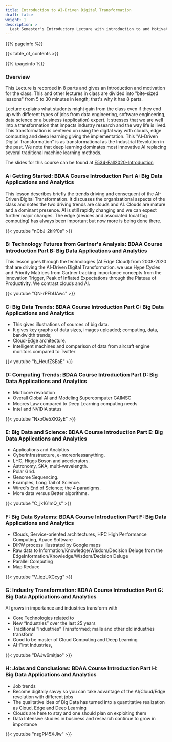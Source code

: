 ```yaml
---
title: Introduction to AI-Driven Digital Transformation
draft: false
weight: 1
description: >
  Last Semester's Introductory Lecture with introduction to and Motivation for Big Data Applications and Analytics Class. See section G for material directly related to this lass but all sections are relevant
---
```


{{% pageinfo %}}

{{< table_of_contents >}}

{{% /pageinfo %}}


### Overview

This Lecture is recorded in 8 parts and gives an introduction and motivation for the class. This and other lectures in class are divided into "bite-sized lessons" from 5 to 30 minutes in length; that's why it has 8 parts. 

Lecture explains what students might gain from the class even if they end up with different types of jobs from data engineering, software engineering, data science or a business (application) expert. It stresses that we are well into a transformation that impacts industry research and the way life is lived. This transformation is centered on using the digital way with clouds, edge computing and deep learning giving the implementation. This "AI-Driven Digital Transformation" is as transformational as the Industrial Revolution in the past. We note that deep learning dominates most innovative AI replacing several traditional machine learning methods.

The slides for this course can be found at [E534-Fall2020-Introduction](https://docs.google.com/presentation/d/1ztKIAb6GaIcaOtiyWEHuRdR9z2xPyucgbhw-EpiDIRI/edit#slide=id.g94cec20bdc_0_240)

### A: Getting Started: BDAA Course Introduction Part A: Big Data Applications and Analytics 

This lesson describes briefly the trends driving and consequent of the AI-Driven Digital Transformation. It discusses the organizational aspects of the class and notes the two driving trends are clouds and AI. Clouds are mature and a dominant presence. AI is still rapidly changing and we can expect further major changes. The edge (devices and associated local fog computing) has always been important but now more is being done there.

{{< youtube "nCbJ-2kKf0s" >}}

### B: Technology Futures from Gartner's Analysis: BDAA Course Introduction Part B: Big Data Applications and Analytics 

This lesson goes through the technologies (AI Edge Cloud) from 2008-2020 that are driving the AI-Driven Digital Transformation. we use Hype Cycles and Priority Matrices from Gartner tracking importance concepts from the Innovation Trigger, Peak of Inflated Expectations through the Plateau of Productivity. We contrast clouds and AI.

{{< youtube "QN-rPFbUAwc" >}}

### C: Big Data Trends: BDAA Course Introduction Part C: Big Data Applications and Analytics 

* This gives illustrations of sources of big data.
* It gives key graphs of data sizes, images uploaded; computing, data, bandwidth trends; 
* Cloud-Edge architecture.
* Intelligent machines and comparison of data from aircraft engine monitors compared to Twitter

{{< youtube "b_HeufZSEaE" >}}

### D: Computing Trends: BDAA Course Introduction Part D: Big Data Applications and Analytics 

* Multicore revolution
* Overall Global AI and Modeling Supercomputer GAIMSC
* Moores Law compared to Deep Learning computing needs
* Intel and NVIDIA status

{{< youtube "NxoOe5XKGyE" >}}

### E: Big Data and Science: BDAA Course Introduction Part E: Big Data Applications and Analytics

* Applications and Analytics
* Cyberinfrastructure, e-moreorlessanything.
* LHC, Higgs Boson and accelerators.
* Astronomy, SKA, multi-wavelength.
* Polar Grid.
* Genome Sequencing.
* Examples, Long Tail of Science.
* Wired's End of Science; the 4 paradigms.
* More data versus Better algorithms.

{{< youtube "C_jk161mQ_s" >}}

### F: Big Data Systems: BDAA Course Introduction Part F: Big Data Applications and Analytics

* Clouds, Service-oriented architectures, HPC High Performance Computing, Apace Software
* DIKW process illustrated by Google maps
* Raw data to Information/Knowledge/Wisdom/Decision Deluge from the EdgeInformation/Knowledge/Wisdom/Decision Deluge
* Parallel Computing
* Map Reduce

{{< youtube "V_iqzUXCcyg" >}}

### G: Industry Transformation: BDAA Course Introduction Part G: Big Data Applications and Analytics

AI grows in importance and industries transform with 

* Core Technologies related to
* New “Industries” over the last 25 years
* Traditional “Industries” Transformed; malls and other old industries transform
* Good to be master of Cloud Computing and Deep Learning
* AI-First Industries, 

{{< youtube "DAJw6mitjao" >}}

### H: Jobs and Conclusions: BDAA Course Introduction Part H: Big Data Applications and Analytics

* Job trends
* Become digitally savvy so you can take advantage of the AI/Cloud/Edge revolution with different jobs
* The qualitative idea of Big Data has turned into a quantitative realization as Cloud, Edge and Deep Learning
* Clouds are here to stay and one should plan on exploiting them
* Data Intensive studies in business and research continue to grow in importance

{{< youtube "nsgPI45XJlw" >}}
